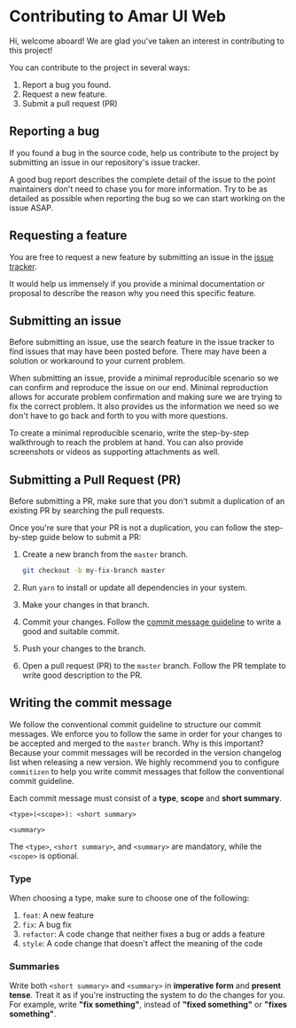# Contributing to Amar UI Web

Hi, welcome aboard! We are glad you've taken an interest in contributing to this project!

You can contribute to the project in several ways:

1. Report a bug you found.
2. Request a new feature.
3. Submit a pull request (PR)

## Reporting a bug

If you found a bug in the source code, help us contribute to the project by submitting an issue in
our repository's issue tracker.

A good bug report describes the complete detail of the issue to the point maintainers don't need to
chase you for more information. Try to be as detailed as possible when reporting the bug so we can
start working on the issue ASAP.

## Requesting a feature

You are free to request a new feature by submitting an issue in the
[issue tracker](https://github.com/tunaiku/amar-ui-web/issues).

It would help us immensely if you provide a minimal documentation or proposal to describe the reason
why you need this specific feature.

## Submitting an issue

Before submitting an issue, use the search feature in the issue tracker to find issues that may have
been posted before. There may have been a solution or workaround to your current problem.

When submitting an issue, provide a minimal reproducible scenario so we can confirm and reproduce
the issue on our end. Minimal reproduction allows for accurate problem confirmation and making sure
we are trying to fix the correct problem. It also provides us the information we need so we don't
have to go back and forth to you with more questions.

To create a minimal reproducible scenario, write the step-by-step walkthrough to reach the problem
at hand. You can also provide screenshots or videos as supporting attachments as well.

## Submitting a Pull Request (PR)

Before submitting a PR, make sure that you don't submit a duplication of an existing PR by searching
the pull requests.

Once you're sure that your PR is not a duplication, you can follow the step-by-step guide below to
submit a PR:

1. Create a new branch from the `master` branch.

   ```bash
   git checkout -b my-fix-branch master
   ```

2. Run `yarn` to install or update all dependencies in your system.
3. Make your changes in that branch.
4. Commit your changes. Follow the [commit message guideline](#writing-the-commit-message) to write
   a good and suitable commit.
5. Push your changes to the branch.
6. Open a pull request (PR) to the `master` branch. Follow the PR template to write good description
   to the PR.

## Writing the commit message

We follow the conventional commit guideline to structure our commit messages. We enforce you to
follow the same in order for your changes to be accepted and merged to the `master` branch. Why is
this important? Because your commit messages will be recorded in the version changelog list when
releasing a new version. We highly recommend you to configure `commitizen` to help you write commit
messages that follow the conventional commit guideline.

Each commit message must consist of a **type**, **scope** and **short summary**.

```
<type>(<scope>): <short summary>

<summary>
```

The `<type>`, `<short summary>`, and `<summary>` are mandatory, while the `<scope>` is optional.

### Type

When choosing a type, make sure to choose one of the following:

1. `feat`: A new feature
2. `fix`: A bug fix
3. `refactor`: A code change that neither fixes a bug or adds a feature
4. `style`: A code change that doesn't affect the meaning of the code

### Summaries

Write both `<short summary>` and `<summary>` in **imperative form** and **present tense**. Treat it
as if you're instructing the system to do the changes for you. For example, write **"fix
something"**, instead of **"fixed something"** or **"fixes something"**.
